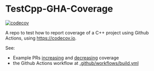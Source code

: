 # TestCpp-GHA-Coverage

[![codecov](https://codecov.io/gh/jmarrec/TestCpp-GHA-Coverage/branch/main/graph/badge.svg?token=CZCY313ERT)](https://codecov.io/gh/jmarrec/TestCpp-GHA-Coverage)

A repo to test how to report coverage of a C++ project using Github Actions, using https://codecov.io.

See:
* Example PRs [increasing](https://github.com/jmarrec/TestCpp-GHA-Coverage/pull/1) and [decreasing](https://github.com/jmarrec/TestCpp-GHA-Coverage/pull/2) coverage
* the Github Actions workflow at [.github/workflows/build.yml](.github/workflows/build.yml)
